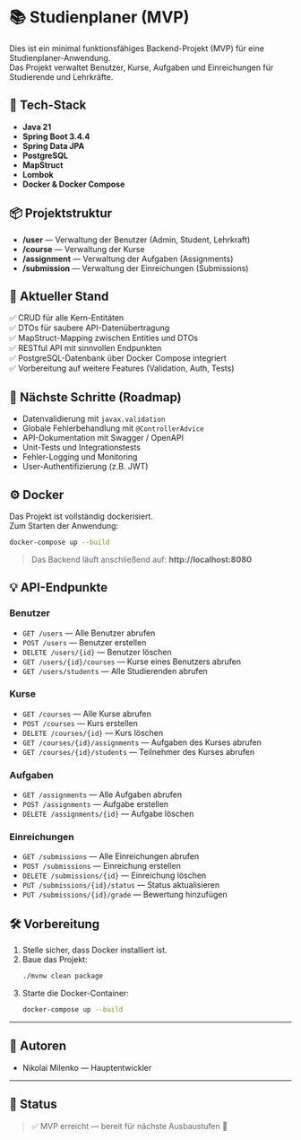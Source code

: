 
# 📚 Studienplaner (MVP)

Dies ist ein minimal funktionsfähiges Backend-Projekt (MVP) für eine Studienplaner-Anwendung.  
Das Projekt verwaltet Benutzer, Kurse, Aufgaben und Einreichungen für Studierende und Lehrkräfte.

## 🚀 Tech-Stack

- **Java 21**
- **Spring Boot 3.4.4**
- **Spring Data JPA**
- **PostgreSQL**
- **MapStruct**
- **Lombok**
- **Docker & Docker Compose**

## 📦 Projektstruktur

- **/user** — Verwaltung der Benutzer (Admin, Student, Lehrkraft)
- **/course** — Verwaltung der Kurse
- **/assignment** — Verwaltung der Aufgaben (Assignments)
- **/submission** — Verwaltung der Einreichungen (Submissions)

## 📌 Aktueller Stand

✅ CRUD für alle Kern-Entitäten  
✅ DTOs für saubere API-Datenübertragung  
✅ MapStruct-Mapping zwischen Entities und DTOs  
✅ RESTful API mit sinnvollen Endpunkten  
✅ PostgreSQL-Datenbank über Docker Compose integriert  
✅ Vorbereitung auf weitere Features (Validation, Auth, Tests)

## 🧩 Nächste Schritte (Roadmap)

- Datenvalidierung mit `javax.validation`
- Globale Fehlerbehandlung mit `@ControllerAdvice`
- API-Dokumentation mit Swagger / OpenAPI
- Unit-Tests und Integrationstests
- Fehler-Logging und Monitoring
- User-Authentifizierung (z.B. JWT)

## ⚙️ Docker

Das Projekt ist vollständig dockerisiert.  
Zum Starten der Anwendung:

```bash
docker-compose up --build
```

> Das Backend läuft anschließend auf: **http://localhost:8080**

## 💡 API-Endpunkte

### Benutzer
- `GET /users` — Alle Benutzer abrufen
- `POST /users` — Benutzer erstellen
- `DELETE /users/{id}` — Benutzer löschen
- `GET /users/{id}/courses` — Kurse eines Benutzers abrufen
- `GET /users/students` — Alle Studierenden abrufen

### Kurse
- `GET /courses` — Alle Kurse abrufen
- `POST /courses` — Kurs erstellen
- `DELETE /courses/{id}` — Kurs löschen
- `GET /courses/{id}/assignments` — Aufgaben des Kurses abrufen
- `GET /courses/{id}/students` — Teilnehmer des Kurses abrufen

### Aufgaben
- `GET /assignments` — Alle Aufgaben abrufen
- `POST /assignments` — Aufgabe erstellen
- `DELETE /assignments/{id}` — Aufgabe löschen

### Einreichungen
- `GET /submissions` — Alle Einreichungen abrufen
- `POST /submissions` — Einreichung erstellen
- `DELETE /submissions/{id}` — Einreichung löschen
- `PUT /submissions/{id}/status` — Status aktualisieren
- `PUT /submissions/{id}/grade` — Bewertung hinzufügen

## 🛠️ Vorbereitung

1. Stelle sicher, dass Docker installiert ist.
2. Baue das Projekt:
   ```bash
   ./mvnw clean package
   ```
3. Starte die Docker-Container:
   ```bash
   docker-compose up --build
   ```

---

## 👥 Autoren

- Nikolai Milenko — Hauptentwickler

---

## 🏁 Status

> ✅ MVP erreicht — bereit für nächste Ausbaustufen 🚀
